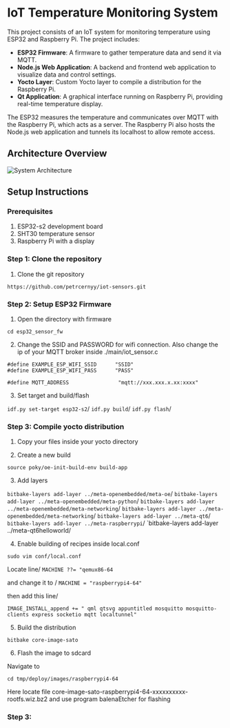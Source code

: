 # IoT Temperature Monitoring System

This project consists of an IoT system for monitoring temperature using ESP32 and Raspberry Pi. The project includes:

- **ESP32 Firmware**: A firmware to gather temperature data and send it via MQTT.
- **Node.js Web Application**: A backend and frontend web application to visualize data and control settings.
- **Yocto Layer**: Custom Yocto layer to compile a distribution for the Raspberry Pi.
- **Qt Application**: A graphical interface running on Raspberry Pi, providing real-time temperature display.

The ESP32 measures the temperature and communicates over MQTT with the Raspberry Pi, which acts as a server. The Raspberry Pi also hosts the Node.js web application and tunnels its localhost to allow remote access.

## Architecture Overview
![System Architecture](./images/system_architecture.png)

## Setup Instructions

### Prerequisites

1. ESP32-s2 development board
2. SHT30 temperature sensor
3. Raspberry Pi with a display

### Step 1: Clone the repository

1. Clone the git repository

`https://github.com/petrcernyy/iot-sensors.git`

### Step 2: Setup ESP32 Firmware

1. Open the directory with firmware
   
`cd esp32_sensor_fw`

2. Change the SSID and PASSWORD for wifi connection. Also change the ip of your MQTT broker inside ./main/iot_sensor.c

```
#define EXAMPLE_ESP_WIFI_SSID      "SSID"
#define EXAMPLE_ESP_WIFI_PASS      "PASS"

#define MQTT_ADDRESS                "mqtt://xxx.xxx.x.xx:xxxx"
```

3. Set target and build/flash

`idf.py set-target esp32-s2`/
`idf.py build`/
`idf.py flash`/

### Step 3: Compile yocto distribution

1. Copy your files inside your yocto directory

2. Create a new build

`source poky/oe-init-build-env build-app`

3. Add layers

`bitbake-layers add-layer ../meta-openembedded/meta-oe`/
`bitbake-layers add-layer ../meta-openembedded/meta-python`/
`bitbake-layers add-layer ../meta-openembedded/meta-networking`/
`bitbake-layers add-layer ../meta-openembedded/meta-networking`/
`bitbake-layers add-layer ../meta-qt6`/
`bitbake-layers add-layer ../meta-raspberrypi`/
`bitbake-layers add-layer ../meta-qt6helloworld/

4. Enable building of recipes inside local.conf

`sudo vim conf/local.conf`

Locate line/
`MACHINE ??= "qemux86-64`

and change it to /
`MACHINE = "raspberrypi4-64"`

then add this line/

`IMAGE_INSTALL_append += " qml qtsvg appuntitled mosquitto mosquitto-clients express socketio mqtt localtunnel"`

5. Build the distribution

`bitbake core-image-sato`

6. Flash the image to sdcard

Navigate to 

`cd tmp/deploy/images/raspberrypi4-64`

Here locate file core-image-sato-raspberrypi4-64-xxxxxxxxxx-rootfs.wiz.bz2 and use program balenaEtcher for flashing

### Step 3: 
